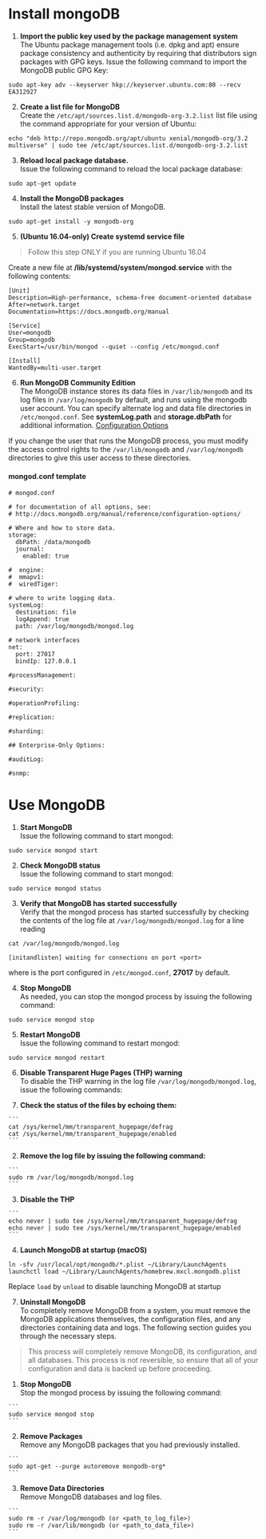 # Install mongoDB

1. **Import the public key used by the package management system**  
The Ubuntu package management tools (i.e. dpkg and apt) ensure package consistency and authenticity by requiring that distributors sign packages with GPG keys. Issue the following command to import the MongoDB public GPG Key:

  ```
  sudo apt-key adv --keyserver hkp://keyserver.ubuntu.com:80 --recv EA312927
  ```

2. **Create a list file for MongoDB**  
Create the `/etc/apt/sources.list.d/mongodb-org-3.2.list` list file using the command appropriate for your version of Ubuntu:

  ```
  echo "deb http://repo.mongodb.org/apt/ubuntu xenial/mongodb-org/3.2 multiverse" | sudo tee /etc/apt/sources.list.d/mongodb-org-3.2.list
  ```

3. **Reload local package database.**  
Issue the following command to reload the local package database:

  ```
  sudo apt-get update
  ```

4. **Install the MongoDB packages**  
Install the latest stable version of MongoDB.

  ```
  sudo apt-get install -y mongodb-org
  ```

5. **(Ubuntu 16.04-only) Create systemd service file**  

  > Follow this step ONLY if you are running Ubuntu 16.04

  Create a new file at **/lib/systemd/system/mongod.service** with the following contents:

  ```
  [Unit]
  Description=High-performance, schema-free document-oriented database
  After=network.target
  Documentation=https://docs.mongodb.org/manual

  [Service]
  User=mongodb
  Group=mongodb
  ExecStart=/usr/bin/mongod --quiet --config /etc/mongod.conf

  [Install]
  WantedBy=multi-user.target
  ```

6. **Run MongoDB Community Edition**  
The MongoDB instance stores its data files in `/var/lib/mongodb` and its log files in `/var/log/mongodb` by default, and runs using the mongodb user account. You can specify alternate log and data file directories in `/etc/mongod.conf`. See **systemLog.path** and **storage.dbPath** for additional information. [Configuration Options](https://docs.mongodb.com/manual/reference/configuration-options/)

  If you change the user that runs the MongoDB process, you must modify the access control rights to the `/var/lib/mongodb` and `/var/log/mongodb` directories to give this user access to these directories.

#### mongod.conf template

```
# mongod.conf

# for documentation of all options, see:
# http://docs.mongodb.org/manual/reference/configuration-options/

# Where and how to store data.
storage:
  dbPath: /data/mongodb
  journal:
    enabled: true

#  engine:
#  mmapv1:
#  wiredTiger:

# where to write logging data.
systemLog:
  destination: file
  logAppend: true
  path: /var/log/mongodb/mongod.log

# network interfaces
net:
  port: 27017
  bindIp: 127.0.0.1

#processManagement:

#security:

#operationProfiling:

#replication:

#sharding:

## Enterprise-Only Options:

#auditLog:

#snmp:
```

# Use MongoDB

1. **Start MongoDB**  
Issue the following command to start mongod:

  ```
  sudo service mongod start
  ```

2. **Check MongoDB status**  
Issue the following command to start mongod:

  ```
  sudo service mongod status
  ```

3. **Verify that MongoDB has started successfully**  
Verify that the mongod process has started successfully by checking the contents of the log file at `/var/log/mongodb/mongod.log` for a line reading

  ```
  cat /var/log/mongodb/mongod.log
  ```

  ```
  [initandlisten] waiting for connections on port <port>
  ```

  where **<port>** is the port configured in `/etc/mongod.conf`, **27017** by default.

4. **Stop MongoDB**  
As needed, you can stop the mongod process by issuing the following command:

  ```
  sudo service mongod stop
  ```

5. **Restart MongoDB**  
Issue the following command to restart mongod:

  ```
  sudo service mongod restart
  ```

6. **Disable Transparent Huge Pages (THP) warning**  
To disable the THP warning in the log file `/var/log/mongodb/mongod.log`, issue the following commands:

  1. **Check the status of the files by echoing them:**

    ```
    cat /sys/kernel/mm/transparent_hugepage/defrag
    cat /sys/kernel/mm/transparent_hugepage/enabled
    ```

  2. **Remove the log file by issuing the following command:**

    ```
    sudo rm /var/log/mongodb/mongod.log
    ```

  3. **Disable the THP**

    ```
    echo never | sudo tee /sys/kernel/mm/transparent_hugepage/defrag
    echo never | sudo tee /sys/kernel/mm/transparent_hugepage/enabled
    ```

  4. **Launch MongoDB at startup (macOS)**

  ```
  ln -sfv /usr/local/opt/mongodb/*.plist ~/Library/LaunchAgents
  launchctl load ~/Library/LaunchAgents/homebrew.mxcl.mongodb.plist
  ```

  Replace `load` by `unload` to disable launching MongoDB at startup 

7. **Uninstall MongoDB**  
To completely remove MongoDB from a system, you must remove the MongoDB applications themselves, the configuration files, and any directories containing data and logs. The following section guides you through the necessary steps.

  > This process will completely remove MongoDB, its configuration, and all databases. This process is not reversible, so ensure that all of your configuration and data is backed up before proceeding.

  1. **Stop MongoDB**  
  Stop the mongod process by issuing the following command:

    ```
    sudo service mongod stop
    ```

  2. **Remove Packages**  
  Remove any MongoDB packages that you had previously installed.

    ```
    sudo apt-get --purge autoremove mongodb-org*
    ```

  3. **Remove Data Directories**  
  Remove MongoDB databases and log files.

    ```
    sudo rm -r /var/log/mongodb (or <path_to_log_file>)
    sudo rm -r /var/lib/mongodb (or <path_to_data_file>)
    ```

